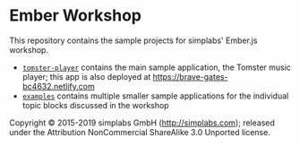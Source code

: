 # Ember Workshop

This repository contains the sample projects for simplabs' Ember.js workshop.

* [`tomster-player`](https://github.com/simplabs/ember-workshop/tree/tomster-player/tomster-player)
  contains the main sample application, the Tomster music player; this app is
  also deployed at https://brave-gates-bc4632.netlify.com
* [`examples`](https://github.com/simplabs/ember-workshop/tree/master/examples)
  contains multiple smaller sample applications for the individual topic blocks
  discussed in the workshop

Copyright &copy; 2015-2019 simplabs GmbH (http://simplabs.com); released under
the Attribution NonCommercial ShareAlike 3.0 Unported license.
